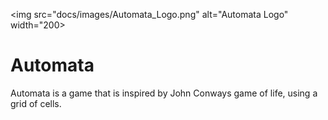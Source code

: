 <img src="docs/images/Automata_Logo.png" alt="Automata Logo" width="200>
# Automata
Automata is a game that is inspired by John Conways game of life, using a grid of cells.
